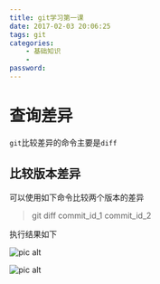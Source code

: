 ```yaml
---
title: git学习第一课
date: 2017-02-03 20:06:25
tags: git
categories:
    - 基础知识
    - 
password: 
---
```



# 查询差异

`git`比较差异的命令主要是`diff`

## 比较版本差异

可以使用如下命令比较两个版本的差异

> git diff commit_id_1 commit_id_2

执行结果如下

![pic alt](https://github.com/zsl-github/blog/raw/master/source/picture/git_diff_two_tags_1.png)

![pic alt](https://github.com/zsl-github/blog/raw/master/source/picture/git_diff_two_tags_2.png)

